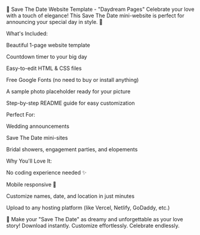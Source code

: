 🌸 Save The Date Website Template - "Daydream Pages"
Celebrate your love with a touch of elegance!
This Save The Date mini-website is perfect for announcing your special day in style. 🌟

What's Included:

Beautiful 1-page website template

Countdown timer to your big day

Easy-to-edit HTML & CSS files

Free Google Fonts (no need to buy or install anything)

A sample photo placeholder ready for your picture

Step-by-step README guide for easy customization

Perfect For:

Wedding announcements

Save The Date mini-sites

Bridal showers, engagement parties, and elopements

Why You'll Love It:

No coding experience needed ✨

Mobile responsive 📱

Customize names, date, and location in just minutes

Upload to any hosting platform (like Vercel, Netlify, GoDaddy, etc.)

💍 Make your "Save The Date" as dreamy and unforgettable as your love story!
Download instantly. Customize effortlessly. Celebrate endlessly.
